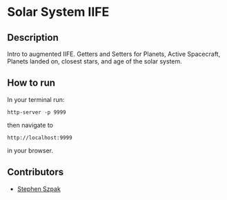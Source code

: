 # Solar System IIFE


## Description
Intro to augmented IIFE.  Getters and Setters for Planets, Active Spacecraft, Planets landed on, closest stars, and age of the solar system.

## How to run
In your terminal run:
```
http-server -p 9999
```
then navigate to 
```
http://localhost:9999
```
in your browser.

## Contributors
- [Stephen Szpak](https://github.com/stephenszpak)
